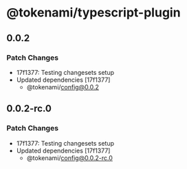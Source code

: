 # @tokenami/typescript-plugin

## 0.0.2

### Patch Changes

- 17f1377: Testing changesets setup
- Updated dependencies [17f1377]
  - @tokenami/config@0.0.2

## 0.0.2-rc.0

### Patch Changes

- 17f1377: Testing changesets setup
- Updated dependencies [17f1377]
  - @tokenami/config@0.0.2-rc.0
